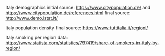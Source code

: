 Italy demographics
initial source: https://www.citypopulation.de/  and https://www.citypopulation.de/references.html
final source: http://www.demo.istat.it/

Italy population density
final source: https://www.tuttitalia.it/regioni/

Italy smoking per region data:
https://www.statista.com/statistics/797419/share-of-smokers-in-italy-by-region/





